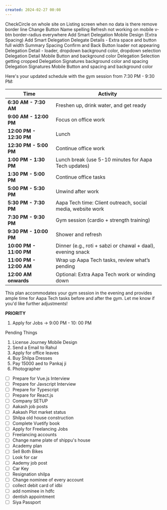 ```yaml
---
created: 2024-02-27 00:08
---
```

CheckCircle on whole site
on Listing screen when no data is there remove border line
Change Button Name spelling
Refresh not working on mobile
v-btn border-radius everywhere
Add Smart Delegation Mobile Design (Extra Spacing)
Add Smart Delegation Delegate Details - Extra space and button full width
Summary Spacing 
Confirm and Back Button
loader not appearing
Delegation Detail - loader, dropdown background color, dropdown selection
Delegation Detail Mobile Button and background color
Delegation Selection getting cropped
Delegation Signatures background color and spacing
Delegation Signatures Mobile Button and spacing and background color

Here's your updated schedule with the gym session from 7:30 PM - 9:30 PM:

| **Time**                | **Activity**                                                |
| ----------------------- | ----------------------------------------------------------- |
| **6:30 AM - 7:30 AM**   | Freshen up, drink water, and get ready                      |
| **9:00 AM - 12:00 PM**  | Focus on office work                                        |
| **12:00 PM - 12:30 PM** | Lunch                                                       |
| **12:30 PM - 5:00 PM**  | Continue office work                                        |
| **1:00 PM - 1:30 PM**   | Lunch break (use 5-10 minutes for Aapa Tech updates)        |
| **1:30 PM - 5:00 PM**   | Continue office tasks                                       |
| **5:00 PM - 5:30 PM**   | Unwind after work                                           |
| **5:30 PM - 7:30 PM**   | Aapa Tech time: Client outreach, social media, website work |
| **7:30 PM - 9:30 PM**   | Gym session (cardio + strength training)                    |
| **9:30 PM - 10:00 PM**  | Shower and refresh                                          |
| **10:00 PM - 11:00 PM** | Dinner (e.g., roti + sabzi or chawal + daal), evening snack |
| **11:00 PM - 12:00 AM** | Wrap up Aapa Tech tasks, review what’s pending              |
| **12:00 AM onwards**    | Optional: Extra Aapa Tech work or winding down              |

This plan accommodates your gym session in the evening and provides ample time for Aapa Tech tasks before and after the gym. Let me know if you'd like further adjustments!


**PRIORITY**

1. Apply for Jobs -> 9:00 PM - 10: 00 PM

Pending Things

1. License Journey Mobile Design
2. Send a Email to Rahul
3. Apply for office leaves
4. Buy Shilpa Dresses
5. Pay 15000 aed to Pankaj ji
6. Photographer

- [ ] Prepare for Vue.js Interview
- [ ] Prepare for Javscript Interview
- [ ] Prepare for Typescript
- [ ] Prepare for React.js
- [ ] Company SETUP
- [ ] Aakash job posts
- [ ] Aakash Plot market status
- [ ] Shilpa old house construction
- [ ] Complete Vuetify book
- [ ] Apply for Freelancing Jobs
- [ ] Freelancing accounts
- [ ] Change name plate of shippu's house
- [ ] Academy plan
- [ ] Sell Both Bikes
- [ ] Look for car
- [ ] Aademy job post
- [ ] Car Key
- [ ] Resignation shilpa
- [ ] Change nominee of every account
- [ ] collect debit card of idbi
- [ ] add nominee in hdfc
- [ ] dentish appointment
- [ ] Siya Passport